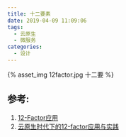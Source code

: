 ```yaml
---
title: 十二要素
date: 2019-04-09 11:09:06
tags:
  - 云原生
  - 微服务
categories:
  - 设计
---
```



{% asset_img  12factor.jpg  十二要 %}

## 参考:

1. [12-Factor应用](https://12factor.net/zh_cn/)
2. [云原生时代下的12-factor应用与实践](https://talks.bingohuang.com/2017/cloud-native-12factor.article)


